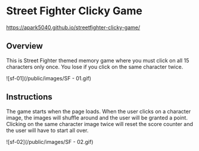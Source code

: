 # Street Fighter Clicky Game

https://apark5040.github.io/streetfighter-clicky-game/

## Overview

This is Street Fighter themed memory game where you must click on all 15 characters only once. You lose if you click on the same character twice. 

![sf-01](/public/images/SF - 01.gif)





## Instructions

The game starts when the page loads. When the user clicks on a character image, the images will shuffle around and the user will be granted a point. Clicking on the same character image twice will reset the score counter and the user will have to start all over. 

![sf-02](/public/images/SF - 02.gif)
